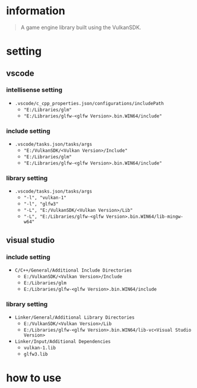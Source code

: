 # information

> A game engine library built using the VulkanSDK.

# setting

## vscode

### intellisense setting
* `.vscode/c_cpp_properties.json/configurations/includePath`
    * `"E:/Libraries/glm"`
    * `"E:/Libraries/glfw-<glfw Version>.bin.WIN64/include"`

### include setting
* `.vscode/tasks.json/tasks/args`
    * `"E:/VulkanSDK/<Vulkan Version>/Include"`
    * `"E:/Libraries/glm"`
    * `"E:/Libraries/glfw-<glfw Version>.bin.WIN64/include"`

### library setting
* `.vscode/tasks.json/tasks/args`
    * `"-l", "vulkan-1"`
    * `"-l", "glfw3"`
    * `"-L", "E:/VulkanSDK/<Vulkan Version>/Lib"`
    * `"-L", "E:/Libraries/glfw-<glfw Version>.bin.WIN64/lib-mingw-w64"`

## visual studio

### include setting
* `C/C++/General/Additional Include Directories`
    * `E:/VulkanSDK/<Vulkan Version>/Include`
    * `E:/Libraries/glm`
    * `E:/Libraries/glfw-<glfw Version>.bin.WIN64/include`

### library setting
* `Linker/General/Additional Library Directories`
    * `E:/VulkanSDK/<Vulkan Version>/Lib`
    * `E:/Libraries/glfw-<glfw Version>.bin.WIN64/lib-vc<Visual Studio Version>`
* `Linker/Input/Additional Dependencies`
    * `vulkan-1.lib`
    * `glfw3.lib`

# how to use
